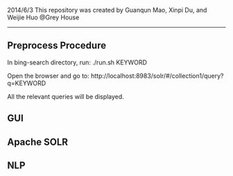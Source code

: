 2014/6/3
This repository was created by Guanqun Mao, Xinpi Du, and Weijie Huo @Grey House

-------------------------------------------------------------------


## Preprocess Procedure

In bing-search directory, run: 
	./run.sh KEYWORD

Open the browser and go to:
	http://localhost:8983/solr/#/collection1/query?q=KEYWORD

All the relevant queries will be displayed. 



## GUI



## Apache SOLR

 

	
## NLP


